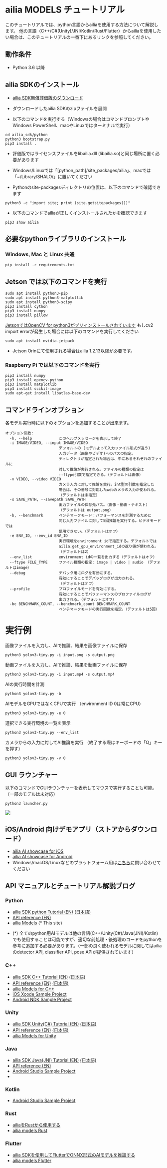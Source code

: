 # ailia MODELS チュートリアル

このチュートリアルでは、python言語からailiaを使用する方法について解説します。
他の言語（C++/C#(Unity)/JNI/Kotlin/Rust/Flutter）からailiaを使用したい場合は、このチュートリアルの一番下にあるリンクを参照してください。

## 動作条件

- Python 3.6 以降

## ailia SDKのインストール

- [ailia SDK無償評価版のダウンロード](https://axinc.jp/trial/)

- ダウンロードしたailia SDKのzipファイルを展開

- 以下のコマンドを実行する（Windowsの場合はコマンドプロンプトやWindows PowerShell、macやLinuxではターミナルで実行）


```
cd ailia_sdk/python
python3 bootstrap.py
pip3 install .
```

- 評価版ではライセンスファイルをlibailia.dll (libailia.so)と同じ場所に置く必要があります

- Windows/Linuxでは「[python_path]/site_packages/ailia」、macでは「~/Library/SHALO/」に置いてください

- Pythonのsite-packagesディレクトリの位置は、以下のコマンドで確認できます


```
python3 -c "import site; print (site.getsitepackages())"
```


- 以下のコマンドでailiaが正しくインストールされたかを確認できます


```
pip3 show ailia
```

## 必要なpythonライブラリのインストール

### Windows, Mac と Linux 共通

```
pip install -r requirements.txt
```

## Jetson では以下のコマンドを実行

```
sudo apt install python3-pip
sudo apt install python3-matplotlib
sudo apt install python3-scipy
pip3 install cython
pip3 install numpy
pip3 install pillow
```

[JetsonではOpenCV for python3がプリインストールされています](https://forums.developer.nvidia.com/t/install-opencv-for-python3-in-jetson-nano/74042/3) もしcv2 import errorが発生した場合には以下のコマンドを実行してください

```
sudo apt install nvidia-jetpack
```

* Jetson Orinにて使用される場合はailia 1.2.13以降が必要です。

### Raspberry Pi では以下のコマンドを実行

```
pip3 install numpy
pip3 install opencv-python
pip3 install matplotlib
pip3 install scikit-image
sudo apt-get install libatlas-base-dev
```

## コマンドラインオプション

各モデル実行時に以下のオプションを追加することが出来ます。

```
オプション引数:
  -h, --help            このヘルプメッセージを表示して終了
  -i IMAGE/VIDEO, --input IMAGE/VIDEO
                        デフォルトの (モデルよって入力ファイル形式が違う)
                        入力データ（画像やビデオ)へのパスの指定。
                        ディレクトリが指定された場合は、中にあるそれぞれのファイルに
                        対して推論が実行される。ファイルの種類の指定は
                        --ftype引数で指定できる。（デフォルトは画像）
  -v VIDEO, --video VIDEO
                        カメラ入力に対して推論を実行。int型の引数を指定した
                        場合は、その番号に対応したwebカメラの入力が使われる。
                        （デフォルトは未指定）
  -s SAVE_PATH, --savepath SAVE_PATH
                        出力ファイルの保存先パス。（画像・動画・テキスト）
                        （デフォルトは output.png）
  -b, --benchmark       ベンチマークモード：パフォーマンスを計測するために
                        同じ入力ファイルに対して5回推論を実行する。ビデオモードでは
                        使用できない。（デフォルトはオフ）
  -e ENV_ID, --env_id ENV_ID
                        実行環境をenvironment idで指定する。デフォルトでは
                        ailia.get_gpu_environment_idの返り値が使われる。
                        （デフォルトは2）
  --env_list            environment idの一覧を出力する（デフォルトはオフ）
  --ftype FILE_TYPE     ファイル種類の指定: image | video | audio （デフォルトはimage）
  --debug               デバック用にログを有効にする。
                        有効にすることでデバッグログが出力される。
                        （デフォルトはオフ）
  --profile             プロファイルモードを有効にする。
                        有効にすることでパフォーマンスのプロファイルログが
                        出力される。（デフォルトはオフ）
  -bc BENCHMARK_COUNT, --benchmark_count BENCHMARK_COUNT
                        ベンチマークモードの実行回数を指定。（デフォルトは5回）
```                        


# 実行例

画像ファイルを入力し、AIで推論、結果を画像ファイルに保存

```
python3 yolov3-tiny.py -i input.png -s output.png
```

動画ファイルを入力し、AIで推論、結果を動画ファイルに保存

```
python3 yolov3-tiny.py -i input.mp4 -s output.mp4
```

AIの実行時間を計測

```
python3 yolov3-tiny.py -b
```

AIモデルをGPUではなくCPUで実行
（environment ID 0は常にCPU）

```
python3 yolov3-tiny.py -e 0
```

選択できる実行環境の一覧を表示

```
python3 yolov3-tiny.py --env_list
```

カメラからの入力に対してAI推論を実行
（終了する際はキーボードの「Q」キーを押す）

```
python3 yolov3-tiny.py -v 0
```

## GUI ラウンチャー

以下のコマンドでGUIラウンチャーを表示してマウスで実行することも可能。
（一部のモデルは未対応）

```
python3 launcher.py
```

<img src="launcher.png">



## iOS/Android 向けデモアプリ（ストアからダウンロード）
- [ailia AI showcase for iOS](https://apps.apple.com/jp/app/ailia-ai-showcase/id1522828798)
- [ailia AI showcase for Android](https://play.google.com/store/apps/details?id=jp.axinc.ailia_ai_showcase)
- Windows/macOS/Linuxなどのプラットフォーム用は[こちら](<mailto:contact@axinc.jp>)に問い合わせてください

## API マニュアルとチュートリアル解説ブログ

### Python

- [ailia SDK python Tutorial (EN)](https://medium.com/axinc-ai/ailia-sdk-tutorial-python-ea29ae990cf6) [(日本語)](https://medium.com/axinc/ailia-sdk-%E3%83%81%E3%83%A5%E3%83%BC%E3%83%88%E3%83%AA%E3%82%A2%E3%83%AB-python-28379dbc9649)
- [API reference (EN)](https://axinc-ai.github.io/ailia-sdk/api/python/en/)
- [ailia Models](https://github.com/axinc-ai/ailia-models) (* This site)

* (*) 全てのpython用AIモデルは他の言語(C++/Unity(C#)/Java(JNI)/Kotlin)でも使用することは可能ですが、適切な前処理・後処理のコードをpythonを参考に追加する必要があります。（一部の良く使われるモデルに関してはailiaのdetector API, classifier API, pose APIが提供されています）

### C++

- [ailia SDK C++ Tutorial (EN)](https://medium.com/axinc-ai/ailia-sdk-tutorial-c-75e59bbefffe) [(日本語)](https://medium.com/axinc/ailia-sdk-%E3%83%81%E3%83%A5%E3%83%BC%E3%83%88%E3%83%AA%E3%82%A2%E3%83%AB-c-dc949d9dcd28)
- [API reference (EN)](https://axinc-ai.github.io/ailia-sdk/api/cpp/en/) [(日本語)](https://axinc-ai.github.io/ailia-sdk/api/cpp/jp/)
- [ailia Models for C++](https://github.com/axinc-ai/ailia-models-cpp)
- [iOS Xcode Sample Project](https://github.com/axinc-ai/ailia-xcode)
- [Android NDK Sample Project](https://github.com/axinc-ai/ailia-android-ndk)

### Unity

- [ailia SDK Unity(C#) Tutorial (EN)](https://medium.com/axinc-ai/ailia-sdk-tutorial-unity-54f2a8155b8f) [(日本語)](https://medium.com/axinc/ailia-sdk-%E3%83%81%E3%83%A5%E3%83%BC%E3%83%88%E3%83%AA%E3%82%A2%E3%83%AB-unity-257fa1e98777)
- [API reference (EN)](https://axinc-ai.github.io/ailia-sdk/api/unity/en/) [(日本語)](https://axinc-ai.github.io/ailia-sdk/api/unity/jp/)
- [ailia Models for Unity](https://github.com/axinc-ai/ailia-models-unity)

### Java

- [ailia SDK Java(JNI) Tutorial (EN)](https://medium.com/axinc-ai/ailia-sdk-tutorial-jni-92b797725e08) [(日本語)](https://medium.com/axinc/ailia-sdk-%E3%83%81%E3%83%A5%E3%83%BC%E3%83%88%E3%83%AA%E3%82%A2%E3%83%AB-jni-7a11c1da08dc)
- [API reference (EN)](https://axinc-ai.github.io/ailia-sdk/api/java/en/)
- [Android Studio Sample Project](https://github.com/axinc-ai/ailia-android-studio)
- 
### Kotlin
-  [Android Studio Sample Project](https://github.com/axinc-ai/ailia-android-studio-kotlin)

### Rust
- [ailiaをRustから使用する](https://medium.com/axinc/ailia-%E3%82%92rust%E3%81%8B%E3%82%89%E4%BD%BF%E7%94%A8%E3%81%99%E3%82%8B-9ff51677a469)
- [ailia models Rust](https://github.com/axinc-ai/ailia-models-rust)

### Flutter
- [ailia SDKを使用してFlutterでONNX形式のAIモデルを推論する](https://medium.com/axinc/ailia-sdk%E3%82%92%E4%BD%BF%E7%94%A8%E3%81%97%E3%81%A6flutter%E3%81%A7onnx%E5%BD%A2%E5%BC%8F%E3%81%AEai%E3%83%A2%E3%83%87%E3%83%AB%E6%8E%A8%E8%AB%96%E3%81%99%E3%82%8B-7c68509b296)
- [ailia models Flutter](https://github.com/axinc-ai/ailia-flutter)

